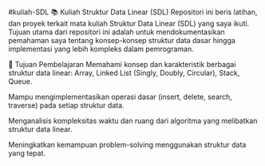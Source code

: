 #kuliah-SDL
📚 Kuliah Struktur Data Linear (SDL)
Repositori ini beris latihan, dan proyek terkait mata kuliah Struktur Data Linear (SDL) yang saya ikuti. Tujuan utama dari repositori ini adalah untuk mendokumentasikan pemahaman saya tentang konsep-konsep struktur data dasar hingga implementasi yang lebih kompleks dalam pemrograman.

🎯 Tujuan Pembelajaran
Memahami konsep dan karakteristik berbagai struktur data linear: Array, Linked List (Singly, Doubly, Circular), Stack, Queue.

Mampu mengimplementasikan operasi dasar (insert, delete, search, traverse) pada setiap struktur data.

Menganalisis kompleksitas waktu dan ruang dari algoritma yang melibatkan struktur data linear.

Meningkatkan kemampuan problem-solving menggunakan struktur data yang tepat.


